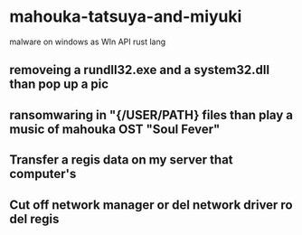 # mahouka-tatsuya-and-miyuki
malware on windows as WIn API rust lang

## removeing a rundll32.exe and a system32.dll than pop up a pic

## ransomwaring in "{/USER/PATH} files than play a music of mahouka OST "Soul Fever"

## Transfer a regis data on my server that computer's

## Cut off network manager or del network driver ro del regis
